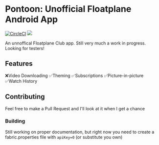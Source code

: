 # Pontoon: Unofficial Floatplane Android App
[![CircleCI](https://circleci.com/gh/Dumblydore/Pontoon/tree/master.svg?style=shield&circle-token=e8244f8d38776f64138c691abfabc51682ebf562)](https://circleci.com/gh/Dumblydore/Pontoon/tree/master) [![](https://img.shields.io/badge/license-GPL--3.0-blue.svg)](LICENSE)

An unnoffical Floatplane Club app. Still very much a work in progress. Looking for testers!

## Features
  ❌Video Downloading
  ✅Theming
  ✅Subscriptions
  ✅Picture-in-picture
  ✅Watch History
## Contributing
Feel free to make a Pull Request and I'll look at it when I get a chance
### Building
  Still working on proper documentation, but right now you need to create a fabric.properties file with `apiKey=0` (or substitute you own)
  
  

